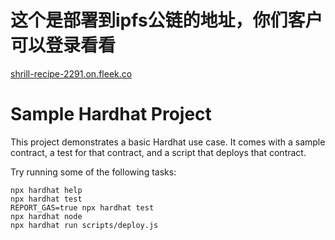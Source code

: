 # 这个是部署到ipfs公链的地址，你们客户可以登录看看
[shrill-recipe-2291.on.fleek.co](https://shrill-recipe-2291.on.fleek.co/)
# Sample Hardhat Project

This project demonstrates a basic Hardhat use case. It comes with a sample contract, a test for that contract, and a script that deploys that contract.

Try running some of the following tasks:

```shell
npx hardhat help
npx hardhat test
REPORT_GAS=true npx hardhat test
npx hardhat node
npx hardhat run scripts/deploy.js
```
